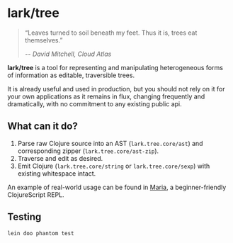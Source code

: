 # lark/tree

> “Leaves turned to soil beneath my feet. Thus it is, trees eat themselves.”
>
> -- _David Mitchell, Cloud Atlas_

**lark/tree** is a tool for representing and manipulating heterogeneous forms of information as editable, traversible trees.

It is already useful and used in production, but you should not rely on it for your own applications as it remains in flux, changing frequently and dramatically, with no commitment to any existing public api.

## What can it do?

1. Parse raw Clojure source into an AST (`lark.tree.core/ast`) and corresponding zipper (`lark.tree.core/ast-zip`).
2. Traverse and edit as desired.
3. Emit Clojure (`lark.tree.core/string` or `lark.tree.core/sexp`) with existing whitespace intact.

An example of real-world usage can be found in [Maria](https://github.com/mhuebert/maria), a beginner-friendly ClojureScript REPL.

## Testing

`lein doo phantom test`
